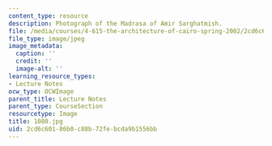 ```yaml
---
content_type: resource
description: Photograph of the Madrasa of Amir Sarghatmish.
file: /media/courses/4-615-the-architecture-of-cairo-spring-2002/2cd6c60186b0c88b72febcda9b1556bb_1080.jpg
file_type: image/jpeg
image_metadata:
  caption: ''
  credit: ''
  image-alt: ''
learning_resource_types:
- Lecture Notes
ocw_type: OCWImage
parent_title: Lecture Notes
parent_type: CourseSection
resourcetype: Image
title: 1080.jpg
uid: 2cd6c601-86b0-c88b-72fe-bcda9b1556bb
---
```

